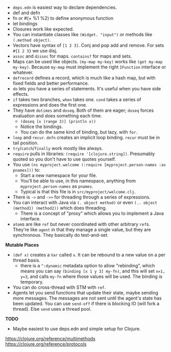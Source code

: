 * `deps.edn` is easiest way to declare dependencies.
* def and defn
* fn or #(+ %1 %2) to define anonymous function
* let bindings
* Closures work like expected.
* You can instantiate classes like `(Widget. "input")` or methods like
  `(.method object)`.
* Vectors have syntax of `[1 2 3]`. Conj and pop add and remove. For
  sets `#{1 2 3}` we use disj.
* `assoc` and `dissoc` for maps. `contains?` for maps and sets.
* Maps can be used like objects. `(my-map my-key)` works like `(get
  my-map my-key)`. Because `my-map` must implement the right
  `IFunction` interface or whatever.
* `defrecord` defines a record, which is much like a hash map, but
  with fixed fields and better performance.
* `do` lets you have a series of statements. It's useful when you have
  side effects.
* `if` takes two branches, `when` takes one. `cond` takes a series of
  expressions and does the first one.
* They have `dotimes` and `doseq`. Both of them are eager; `doseq`
  forces evaluation and does something each time.
  * `(doseq [x (range 3)] (println x))`
  * Notice the bindings.
  * You can do the same kind of binding, but lazy, with `for`.
* `loop` and `recur`. `defn` creates an implicit loop binding. `recur`
  must be in tail position.
* `try`/`catch`/`finally` work mostly like always.
* `require` pulls in libraries: `(require '[clojure.string])`.
  Presumably quoted so you don't have to use quotes yourself.
* You use `(ns myproject.welcome (:require [myproject.person-names :as
  pnames]))` to:
    * Start a new namespace for your file.
    * You'll be able to use, in this namespace, anything from
      `myproject.person-names` as `pnames`.
    * Typical is that this file is in `src/myproject/welcome.clj`.
* There is `->` and `->>` for threading through a series of expressions.
* You can interact with Java via `(. object method)` or even `(.. object
  (method1) (method2))` which does threading.
    * There is a concept of "proxy" which allows you to implement a Java
      interface.
* `atom`s are like `ref` but never coordinated with other arbitrary
  `ref`s. They're like `agent` in that they manage a single value, but
  they are synchronous. They basically do test-and-set.

**Mutable Places**

* `(def x)` creates a `Var` called `x`. It can be rebound to a new value
  on a per thread basis.
    * there is a `^:dynamic` metadata option to allow "rebinding", which
      means you can say `(binding [x 1 y 3] my-fn)`, and this will set
      `x=1, y=3`, and calls `my-fn` where those values will be used. The
      binding is temporary.
* You can do cross-thread with STM with `ref`.
* Agents let you send functions that update their state, maybe sending
  more messages. The messages are not sent until the agent's state has
  been updated. You can use `send-off` if there is blocking IO (will
  fork a thread). Else `send` uses a thread pool.

**TODO**

* Maybe easiest to use deps.edn and simple setup for Clojure.

https://clojure.org/reference/multimethods
https://clojure.org/reference/protocols
